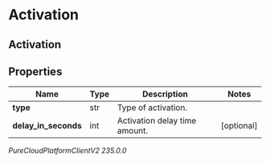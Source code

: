 # Activation

## Activation

## Properties

|Name | Type | Description | Notes|
|------------ | ------------- | ------------- | -------------|
| **type** | str | Type of activation. | |
| **delay_in_seconds** | int | Activation delay time amount. | [optional] |



_PureCloudPlatformClientV2 235.0.0_
